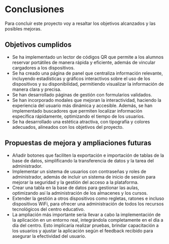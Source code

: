 # Conclusiones

Para concluir este proyecto voy a resaltar los objetivos alcanzados y las posibles mejoras.

## Objetivos cumplidos

- Se ha implementado un lector de códigos QR que permite a los alumnos reservar portátiles de manera rápida y eficiente, además de vincular cargadores a los dispositivos.
- Se ha creado una página de panel que centraliza información relevante, incluyendo estadísticas y gráficos interactivos sobre el uso de los dispositivos y su disponibilidad, permitiendo visualizar la información de manera clara y precisa.
- Se han desarrollado páginas de gestión con formularios validados.
- Se han incorporado modales que mejoran la interactividad, haciendo la experiencia del usuario más dinámica y accesible. Además, se han implementado buscadores que permiten localizar información específica rápidamente, optimizando el tiempo de los usuarios.
- Se ha desarrollado una estética atractiva, con tipografía y colores adecuados, alineados con los objetivos del proyecto.

## Propuestas de mejora y ampliaciones futuras

- Añadir botones que faciliten la exportación e importación de tablas de la base de datos, simplificando la transferencia de datos y la tarea del administrador.
- Implementar un sistema de usuarios con contraseñas y roles de administrador, además de incluir un sistema de inicio de sesión para mejorar la seguridad y la gestión del acceso a la plataforma.
- Crear una tabla en la base de datos para gestionar las aulas, optimizando así la administración de los almacenes y los cursos.
- Extender la gestión a otros dispositivos como regletas, ratones e incluso dispositivos WiFi, para ofrecer una administración de todos los recursos tecnológicos del centro educativo.
- La ampliación más importante sería llevar a cabo la implementación de la aplicación en un entorno real, integrándola completamente en el día a día del centro. Esto implicaría realizar pruebas, brindar capacitación a los usuarios y ajustar la aplicación según el feedback recibido para asegurar la efectividad del usuario.
